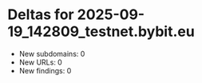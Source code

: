 # Deltas for 2025-09-19_142809_testnet.bybit.eu
- New subdomains: 0
- New URLs: 0
- New findings: 0
